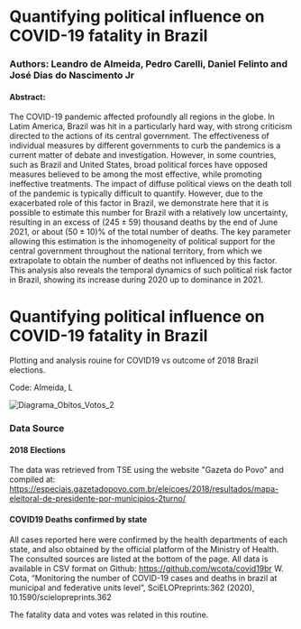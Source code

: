 # Quantifying political influence on COVID-19 fatality in Brazil
### Authors: Leandro de Almeida, Pedro Carelli, Daniel Felinto and José Dias do Nascimento Jr

#### Abstract:
The COVID-19 pandemic affected profoundly all regions in the globe. In Latim America, Brazil was hit in a particularly hard way, with strong criticism directed to the actions of its central government. The effectiveness of individual measures by different governments to curb the pandemics is a current matter of debate and investigation. However, in some countries, such as Brazil and United States, broad political forces have opposed measures believed to be among the most effective, while promoting ineffective treatments. The impact of diffuse political views on the death toll of the pandemic is typically difficult to quantify. However, due to the exacerbated role of this factor in Brazil, we demonstrate here that it is possible to estimate this number for Brazil with a relatively low uncertainty, resulting in an excess of $(245 \pm 59)$ thousand deaths by the end of June 2021, or about $(50 \pm 10)$\% of the total number of deaths. The key parameter allowing this estimation is the inhomogeneity of political support for the central government throughout the national territory, from which we extrapolate to obtain the number of deaths not influenced by this factor. This analysis also reveals the temporal dynamics of such political risk factor in Brazil, showing its increase during 2020 up to dominance in 2021.



# Quantifying political influence on COVID-19 fatality in Brazil
Plotting and analysis rouine for COVID19 vs outcome of 2018 Brazil elections.

Code: Almeida, L


![Diagrama_Obitos_Votos_2](https://user-images.githubusercontent.com/30126468/142464341-29da064b-567a-44c8-af31-fe04dc5bfbc1.png)


### Data Source
#### 2018 Elections

The data was retrieved from TSE using the website "Gazeta do Povo" and compiled at:
https://especiais.gazetadopovo.com.br/eleicoes/2018/resultados/mapa-eleitoral-de-presidente-por-municipios-2turno/

#### COVID19 Deaths confirmed by state
All cases reported here were confirmed by the health departments of each state, and also obtained by the official platform of the Ministry of Health. The consulted sources are listed at the bottom of the page. All data is available in CSV format on Github: https://github.com/wcota/covid19br
W. Cota, “Monitoring the number of COVID-19 cases and deaths in brazil at municipal and federative units level”, SciELOPreprints:362 (2020), 10.1590/scielopreprints.362

The fatality data and votes was related in this routine.

# #
